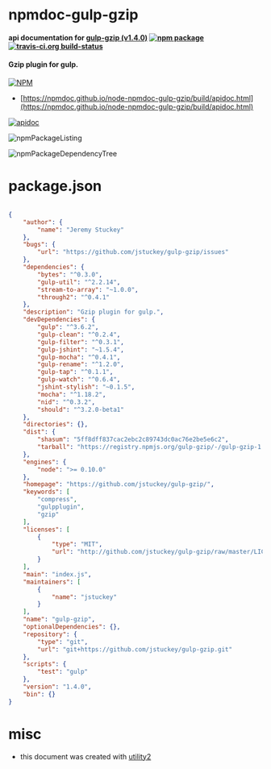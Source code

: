 # npmdoc-gulp-gzip

#### api documentation for  [gulp-gzip (v1.4.0)](https://github.com/jstuckey/gulp-gzip/)  [![npm package](https://img.shields.io/npm/v/npmdoc-gulp-gzip.svg?style=flat-square)](https://www.npmjs.org/package/npmdoc-gulp-gzip) [![travis-ci.org build-status](https://api.travis-ci.org/npmdoc/node-npmdoc-gulp-gzip.svg)](https://travis-ci.org/npmdoc/node-npmdoc-gulp-gzip)

#### Gzip plugin for gulp.

[![NPM](https://nodei.co/npm/gulp-gzip.png?downloads=true&downloadRank=true&stars=true)](https://www.npmjs.com/package/gulp-gzip)

- [https://npmdoc.github.io/node-npmdoc-gulp-gzip/build/apidoc.html](https://npmdoc.github.io/node-npmdoc-gulp-gzip/build/apidoc.html)

[![apidoc](https://npmdoc.github.io/node-npmdoc-gulp-gzip/build/screenCapture.buildCi.browser.%252Ftmp%252Fbuild%252Fapidoc.html.png)](https://npmdoc.github.io/node-npmdoc-gulp-gzip/build/apidoc.html)

![npmPackageListing](https://npmdoc.github.io/node-npmdoc-gulp-gzip/build/screenCapture.npmPackageListing.svg)

![npmPackageDependencyTree](https://npmdoc.github.io/node-npmdoc-gulp-gzip/build/screenCapture.npmPackageDependencyTree.svg)



# package.json

```json

{
    "author": {
        "name": "Jeremy Stuckey"
    },
    "bugs": {
        "url": "https://github.com/jstuckey/gulp-gzip/issues"
    },
    "dependencies": {
        "bytes": "^0.3.0",
        "gulp-util": "^2.2.14",
        "stream-to-array": "~1.0.0",
        "through2": "^0.4.1"
    },
    "description": "Gzip plugin for gulp.",
    "devDependencies": {
        "gulp": "^3.6.2",
        "gulp-clean": "^0.2.4",
        "gulp-filter": "^0.3.1",
        "gulp-jshint": "~1.5.4",
        "gulp-mocha": "^0.4.1",
        "gulp-rename": "^1.2.0",
        "gulp-tap": "^0.1.1",
        "gulp-watch": "^0.6.4",
        "jshint-stylish": "~0.1.5",
        "mocha": "^1.18.2",
        "nid": "^0.3.2",
        "should": "^3.2.0-beta1"
    },
    "directories": {},
    "dist": {
        "shasum": "5ff8dff837cac2ebc2c89743dc0ac76e2be5e6c2",
        "tarball": "https://registry.npmjs.org/gulp-gzip/-/gulp-gzip-1.4.0.tgz"
    },
    "engines": {
        "node": ">= 0.10.0"
    },
    "homepage": "https://github.com/jstuckey/gulp-gzip/",
    "keywords": [
        "compress",
        "gulpplugin",
        "gzip"
    ],
    "licenses": [
        {
            "type": "MIT",
            "url": "http://github.com/jstuckey/gulp-gzip/raw/master/LICENSE"
        }
    ],
    "main": "index.js",
    "maintainers": [
        {
            "name": "jstuckey"
        }
    ],
    "name": "gulp-gzip",
    "optionalDependencies": {},
    "repository": {
        "type": "git",
        "url": "git+https://github.com/jstuckey/gulp-gzip.git"
    },
    "scripts": {
        "test": "gulp"
    },
    "version": "1.4.0",
    "bin": {}
}
```



# misc
- this document was created with [utility2](https://github.com/kaizhu256/node-utility2)
